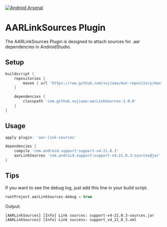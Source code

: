 [![Android Arsenal](https://img.shields.io/badge/Android%20Arsenal-AARLinkSources-brightgreen.svg?style=flat)](https://android-arsenal.com/details/1/1288)


AARLinkSources Plugin
====
The AARLinkSources Plugin is designed to attach sources for .aar dependencies in AndroidStudio.

Setup
----
~~~groovy
buildscript {
    repositories {
        maven { url 'https://raw.github.com/xujiaao/mvn-repository/master/releases' }
    }

    dependencies {
        classpath 'com.github.xujiaao:aarLinkSources:1.0.0'
    }
}
~~~

Usage
----
~~~groovy
apply plugin: 'aar-link-sources'

dependencies {
    compile 'com.android.support:support-v4:21.0.3'
    aarLinkSources 'com.android.support:support-v4:21.0.3:sources@jar'
}
~~~

Tips
----
If you want to see the debug log, just add this line in your build script.
~~~groovy
rootProject.aarLinkSources.debug = true
~~~

Output:
~~~
[AARLinkSources] [Info] Link sources: support-v4-21.0.3-sources.jar
[AARLinkSources] [Info] Link success: support_v4_21_0_3.xml
~~~




